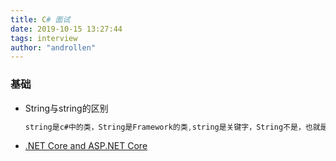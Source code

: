 ```yaml
---
title: C# 面试    
date: 2019-10-15 13:27:44  
tags: interview
author: "androllen"
---
```


### 基础

- String与string的区别

  ``` c#
  string是c#中的类，String是Framework的类,string是关键字，String不是，也就是说string不能作为类、结构、枚举、字段、变量、方法、属性的名称，而String可以。
  ```

- [.NET Core and ASP.NET Core](https://github.com/androllen/KnowlegeRepository/issues/1)
